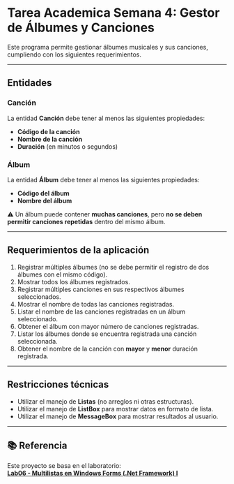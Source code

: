 # Tarea Academica Semana 4: Gestor de Álbumes y Canciones
Este programa permite gestionar álbumes musicales y sus canciones, cumpliendo con los siguientes requerimientos.

---

## Entidades

### Canción
La entidad **Canción** debe tener al menos las siguientes propiedades:
- **Código de la canción**
- **Nombre de la canción**
- **Duración** (en minutos o segundos)

### Álbum
La entidad **Álbum** debe tener al menos las siguientes propiedades:
- **Código del álbum**
- **Nombre del álbum**

⚠️ Un álbum puede contener **muchas canciones**, pero **no se deben permitir canciones repetidas** dentro del mismo álbum.

---

## Requerimientos de la aplicación

1. Registrar múltiples álbumes (no se debe permitir el registro de dos álbumes con el mismo código).
2. Mostrar todos los álbumes registrados.
3. Registrar múltiples canciones en sus respectivos álbumes seleccionados.
4. Mostrar el nombre de todas las canciones registradas.
5. Listar el nombre de las canciones registradas en un álbum seleccionado.
6. Obtener el álbum con mayor número de canciones registradas.
7. Listar los álbumes donde se encuentra registrada una canción seleccionada.
8. Obtener el nombre de la canción con **mayor** y **menor** duración registrada.

---

## Restricciones técnicas

- Utilizar el manejo de **Listas** (no arreglos ni otras estructuras).
- Utilizar el manejo de **ListBox** para mostrar datos en formato de lista.
- Utilizar el manejo de **MessageBox** para mostrar resultados al usuario.

---

## 📚 Referencia

Este proyecto se basa en el laboratorio:  
[**Lab06 - Multilistas en Windows Forms (.Net Framework) I**](https://www.youtube.com/watch?v=-1Bvo03GZ_0&t=367s)
